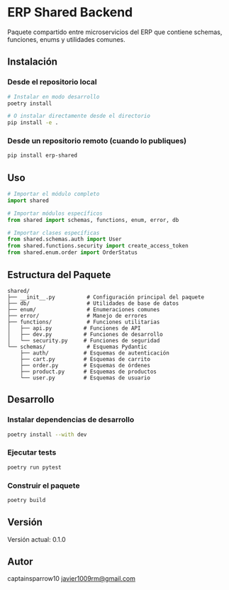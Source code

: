 # ERP Shared Backend

Paquete compartido entre microservicios del ERP que contiene schemas, funciones, enums y utilidades comunes.

## Instalación

### Desde el repositorio local
```bash
# Instalar en modo desarrollo
poetry install

# O instalar directamente desde el directorio
pip install -e .
```

### Desde un repositorio remoto (cuando lo publiques)
```bash
pip install erp-shared
```

## Uso

```python
# Importar el módulo completo
import shared

# Importar módulos específicos
from shared import schemas, functions, enum, error, db

# Importar clases específicas
from shared.schemas.auth import User
from shared.functions.security import create_access_token
from shared.enum.order import OrderStatus
```

## Estructura del Paquete

```
shared/
├── __init__.py          # Configuración principal del paquete
├── db/                  # Utilidades de base de datos
├── enum/                # Enumeraciones comunes
├── error/               # Manejo de errores
├── functions/           # Funciones utilitarias
│   ├── api.py          # Funciones de API
│   ├── dev.py          # Funciones de desarrollo
│   └── security.py     # Funciones de seguridad
└── schemas/             # Esquemas Pydantic
    ├── auth/           # Esquemas de autenticación
    ├── cart.py         # Esquemas de carrito
    ├── order.py        # Esquemas de órdenes
    ├── product.py      # Esquemas de productos
    └── user.py         # Esquemas de usuario
```

## Desarrollo

### Instalar dependencias de desarrollo
```bash
poetry install --with dev
```

### Ejecutar tests
```bash
poetry run pytest
```

### Construir el paquete
```bash
poetry build
```

## Versión

Versión actual: 0.1.0

## Autor

captainsparrow10 <javier1009rm@gmail.com>
